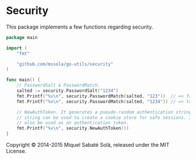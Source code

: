 
# Security

This package implements a few functions regarding security.

~~~ go
package main

import (
	"fmt"

	"github.com/mssola/go-utils/security"
)

func main() {
	// PasswordSalt & PasswordMatch.
	salted := security.PasswordSalt("1234")
	fmt.Printf("%v\n", security.PasswordMatch(salted, "123"))  // => false
	fmt.Printf("%v\n", security.PasswordMatch(salted, "1234")) // => true

	// NewAuthToken. It generates a pseudo-random authentication string. This
	// string can be used to create a cookie store for safe sessions. It can
	// also be used as an authentication token.
	fmt.Printf("%v\n", security.NewAuthToken())
}
~~~

Copyright &copy; 2014-2015 Miquel Sabaté Solà, released under the MIT License.
